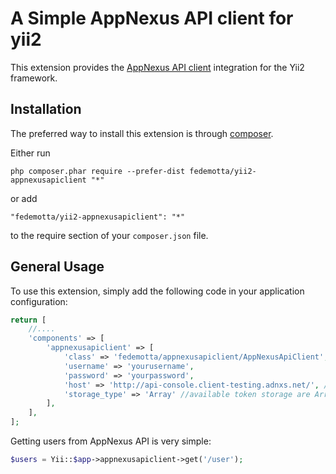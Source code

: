 A Simple AppNexus API client for yii2
=====================================

This extension provides the [AppNexus API client](https://github.com/f3ath/AppNexusClient) integration for the Yii2 framework.


Installation
------------

The preferred way to install this extension is through [composer](http://getcomposer.org/download/).

Either run

```
php composer.phar require --prefer-dist fedemotta/yii2-appnexusapiclient "*"
```

or add

```
"fedemotta/yii2-appnexusapiclient": "*"
```

to the require section of your `composer.json` file.


General Usage
-------------

To use this extension, simply add the following code in your application configuration:

```php
return [
    //....
    'components' => [
        'appnexusapiclient' => [
            'class' => 'fedemotta/appnexusapiclient/AppNexusApiClient',
            'username' => 'yourusername',
            'password' => 'yourpassword',
            'host' => 'http://api-console.client-testing.adnxs.net/', //or http:://api.appnexus.com
            'storage_type' => 'Array' //available token storage are Array, Apc and Memcached 
        ],
    ],
];
```


Getting users from AppNexus API is very simple:

```php
$users = Yii::$app->appnexusapiclient->get('/user');
```